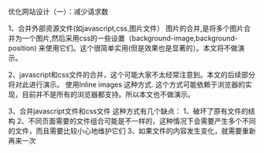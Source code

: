 优化网站设计（一）：减少请求数

1、合并外部资源文件(如javascript,css,图片文件）
图片的合并,是将多个图片合并为一个图片,然后采用css的一些设置（background-image,background-position) 来使用它们。这个很简单实用(但是效果也是显著的）。本文将不做演示。

2、javascript和css文件的合并，这个可能大家不太经常注意到。本文的后续部分将对此进行演示。
使用Inline images 这种方式. 这个方式可能依赖于浏览器的实现，目前并不是所有的浏览器都支持。所以本文也不做演示。

3、合并javascript文件和css文件
这种方式有几个缺点：
    1、破坏了原有文件的结构
    2、不同页面需要的文件组合可能是不一样的，这种情况下会需要产生多个不同的文件，而且需要比较小心地维护它们
    3、如果文件的内容发生变化，就需要重新再来一次